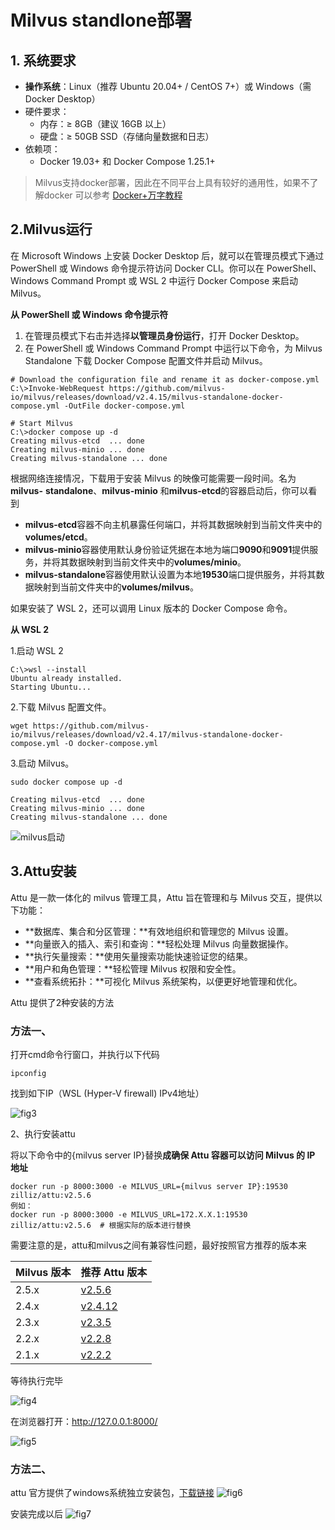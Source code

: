 # Milvus standlone部署

## 1. 系统要求

- **操作系统**：Linux（推荐 Ubuntu 20.04+ / CentOS 7+）或 Windows（需 Docker Desktop）
- 硬件要求：
  - 内存：≥ 8GB（建议 16GB 以上）
  - 硬盘：≥ 50GB SSD（存储向量数据和日志）
- 依赖项：
  - Docker 19.03+ 和 Docker Compose 1.25.1+

> Milvus支持docker部署，因此在不同平台上具有较好的通用性，如果不了解docker 可以参考 [Docker+万字教程](https://github.com/datawhalechina/daily-interview/blob/master/%E5%BC%80%E5%8F%91/Docker%2B%E4%B8%87%E5%AD%97%E6%95%99%E7%A8%8B%EF%BC%9A%E4%BB%8E%E5%85%A5%E9%97%A8%E5%88%B0%E6%8E%8C%E6%8F%A1.pdf)

## 2.Milvus运行

在 Microsoft Windows 上安装 Docker Desktop 后，就可以在管理员模式下通过 PowerShell 或 Windows 命令提示符访问 Docker CLI。你可以在 PowerShell、Windows Command Prompt 或 WSL 2 中运行 Docker Compose 来启动 Milvus。

**从 PowerShell 或 Windows 命令提示符**

1. 在管理员模式下右击并选择**以管理员身份运行**，打开 Docker Desktop。
2. 在 PowerShell 或 Windows Command Prompt 中运行以下命令，为 Milvus Standalone 下载 Docker Compose 配置文件并启动 Milvus。

```
# Download the configuration file and rename it as docker-compose.yml
C:\>Invoke-WebRequest https://github.com/milvus-io/milvus/releases/download/v2.4.15/milvus-standalone-docker-compose.yml -OutFile docker-compose.yml

# Start Milvus
C:\>docker compose up -d
Creating milvus-etcd  ... done
Creating milvus-minio ... done
Creating milvus-standalone ... done
```

根据网络连接情况，下载用于安装 Milvus 的映像可能需要一段时间。名为**milvus-** **standalone**、**milvus-minio** 和**milvus-etcd**的容器启动后，你可以看到

- **milvus-etcd**容器不向主机暴露任何端口，并将其数据映射到当前文件夹中的**volumes/etcd**。
- **milvus-minio**容器使用默认身份验证凭据在本地为端口**9090**和**9091**提供服务，并将其数据映射到当前文件夹中的**volumes/minio**。
- **milvus-standalone**容器使用默认设置为本地**19530**端口提供服务，并将其数据映射到当前文件夹中的**volumes/milvus**。

如果安装了 WSL 2，还可以调用 Linux 版本的 Docker Compose 命令。

**从 WSL 2**

1.启动 WSL 2

```
C:\>wsl --install
Ubuntu already installed.
Starting Ubuntu...
```

2.下载 Milvus 配置文件。

```
wget https://github.com/milvus-io/milvus/releases/download/v2.4.17/milvus-standalone-docker-compose.yml -O docker-compose.yml
```

3.启动 Milvus。

```
sudo docker compose up -d

Creating milvus-etcd  ... done
Creating milvus-minio ... done
Creating milvus-standalone ... done
```

![milvus启动](./src/fig2.png)

## 3.Attu安装

Attu 是一款一体化的 milvus 管理工具，Attu 旨在管理和与 Milvus 交互，提供以下功能：

- **数据库、集合和分区管理：**有效地组织和管理您的 Milvus 设置。
- **向量嵌入的插入、索引和查询：**轻松处理 Milvus 向量数据操作。
- **执行矢量搜索：**使用矢量搜索功能快速验证您的结果。
- **用户和角色管理：**轻松管理 Milvus 权限和安全性。
- **查看系统拓扑：**可视化 Milvus 系统架构，以便更好地管理和优化。

Attu 提供了2种安装的方法

### 方法一、

打开cmd命令行窗口，并执行以下代码

```
ipconfig
```

找到如下IP（WSL (Hyper-V firewall) IPv4地址）

![fig3](./src/fig3.png)

2、执行安装attu

将以下命令中的{milvus server IP}替换**成确保 Attu 容器可以访问 Milvus 的 IP 地址**

```
docker run -p 8000:3000 -e MILVUS_URL={milvus server IP}:19530 zilliz/attu:v2.5.6
例如：
docker run -p 8000:3000 -e MILVUS_URL=172.X.X.1:19530 zilliz/attu:v2.5.6  # 根据实际的版本进行替换
```

需要注意的是，attu和milvus之间有兼容性问题，最好按照官方推荐的版本来

| Milvus 版本 | 推荐 Attu 版本                                               |
| ----------- | ------------------------------------------------------------ |
| 2.5.x       | [v2.5.6](https://github.com/zilliztech/attu/releases/tag/v2.5.6) |
| 2.4.x       | [v2.4.12](https://github.com/zilliztech/attu/releases/tag/v2.4.12) |
| 2.3.x       | [v2.3.5](https://github.com/zilliztech/attu/releases/tag/v2.3.5) |
| 2.2.x       | [v2.2.8](https://github.com/zilliztech/attu/releases/tag/v2.2.8) |
| 2.1.x       | [v2.2.2](https://github.com/zilliztech/attu/releases/tag/v2.2.2) |

等待执行完毕

![fig4](./src/fig4.png)

在浏览器打开：http://127.0.0.1:8000/

![fig5](./src/fig5.png)

### 方法二、

attu 官方提供了windows系统独立安装包，[下载链接](https://github.com/zilliztech/attu/releases/tag/v2.5.8)
![fig6](./src/fig6.png)

安装完成以后
![fig7](./src/fig7.png)
